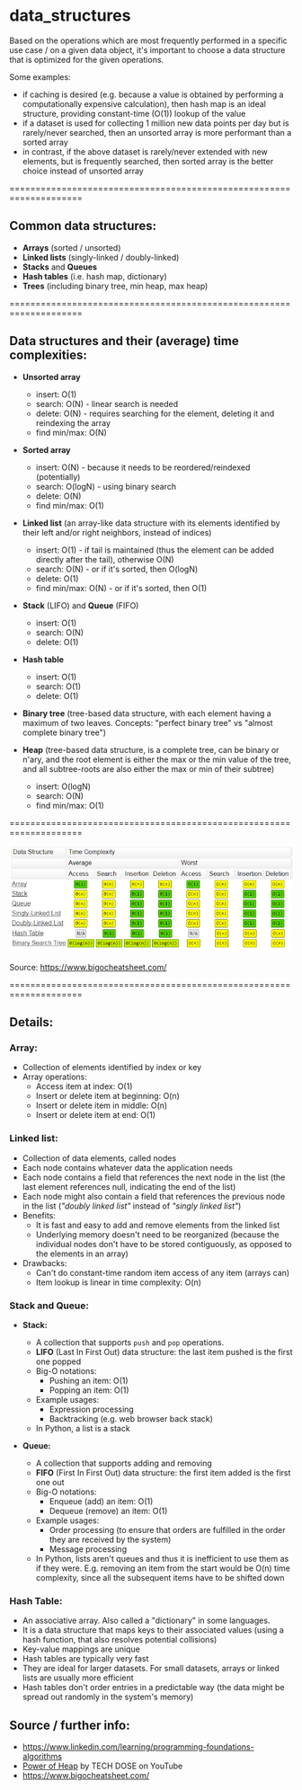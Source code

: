 # data_structures

Based on the operations which are most frequently performed in a specific use case / on a given data object, it's important to choose a data structure that is optimized for the given operations.

Some examples:

-   if caching is desired (e.g. because a value is obtained by performing a computationally expensive calculation), then hash map is an ideal structure, providing constant-time (O(1)) lookup of the value
-   if a dataset is used for collecting 1 million new data points per day but is rarely/never searched, then an unsorted array is more performant than a sorted array
-   in contrast, if the above dataset is rarely/never extended with new elements, but is frequently searched, then sorted array is the better choice instead of unsorted array

====================================================================

## Common data structures:

-   **Arrays** (sorted / unsorted)
-   **Linked lists** (singly-linked / doubly-linked)
-   **Stacks** and **Queues**
-   **Hash tables** (i.e. hash map, dictionary)
-   **Trees** (including binary tree, min heap, max heap)

====================================================================

## Data structures and their (average) time complexities:

-   **Unsorted array**

    -   insert: O(1)
    -   search: O(N) - linear search is needed
    -   delete: O(N) - requires searching for the element, deleting it and reindexing the array
    -   find min/max: O(N)

-   **Sorted array**

    -   insert: O(N) - because it needs to be reordered/reindexed (potentially)
    -   search: O(logN) - using binary search
    -   delete: O(N)
    -   find min/max: O(1)

-   **Linked list** (an array-like data structure with its elements identified by their left and/or right neighbors, instead of indices)

    -   insert: O(1) - if tail is maintained (thus the element can be added directly after the tail), otherwise O(N)
    -   search: O(N) - or if it's sorted, then O(logN)
    -   delete: O(1)
    -   find min/max: O(N) - or if it's sorted, then O(1)

-   **Stack** (LIFO) and **Queue** (FIFO)

    -   insert: O(1)
    -   search: O(N)
    -   delete: O(1)

-   **Hash table**

    -   insert: O(1)
    -   search: O(1)
    -   delete: O(1)

-   **Binary tree** (tree-based data structure, with each element having a maximum of two leaves. Concepts: "perfect binary tree" vs "almost complete binary tree")

-   **Heap** (tree-based data structure, is a complete tree, can be binary or n'ary, and the root element is either the max or the min value of the tree, and all subtree-roots are also either the max or min of their subtree)

    -   insert: O(logN)
    -   search: O(N)
    -   find min/max: O(1)

====================================================================

![time complexities of the most common data structures](overview-of-data-structures-complexity.png)

Source: https://www.bigocheatsheet.com/

====================================================================

## Details:

### Array:

-   Collection of elements identified by index or key
-   Array operations:
    -   Access item at index: O(1)
    -   Insert or delete item at beginning: O(n)
    -   Insert or delete item in middle: O(n)
    -   Insert or delete item at end: O(1)

### Linked list:

-   Collection of data elements, called nodes
-   Each node contains whatever data the application needs
-   Each node contains a field that references the next node in the list (the last element references null, indicating the end of the list)
-   Each node might also contain a field that references the previous node in the list (_"doubly linked list"_ instead of _"singly linked list"_)
-   Benefits:
    -   It is fast and easy to add and remove elements from the linked list
    -   Underlying memory doesn't need to be reorganized (because the individual nodes don't have to be stored contiguously, as opposed to the elements in an array)
-   Drawbacks:
    -   Can't do constant-time random item access of any item (arrays can)
    -   Item lookup is linear in time complexity: O(n)

### Stack and Queue:

-   **Stack:**

    -   A collection that supports `push` and `pop` operations.
    -   **LIFO** (Last In First Out) data structure: the last item pushed is the first one popped
    -   Big-O notations:
        -   Pushing an item: O(1)
        -   Popping an item: O(1)
    -   Example usages:
        -   Expression processing
        -   Backtracking (e.g. web browser back stack)
    -   In Python, a list is a stack

-   **Queue:**
    -   A collection that supports adding and removing
    -   **FIFO** (First In First Out) data structure: the first item added is the first one out
    -   Big-O notations:
        -   Enqueue (add) an item: O(1)
        -   Dequeue (remove) an item: O(1)
    -   Example usages:
        -   Order processing (to ensure that orders are fulfilled in the order they are received by the system)
        -   Message processing
    -   In Python, lists aren't queues and thus it is inefficient to use them as if they were. E.g. removing an item from the start would be O(n) time complexity, since all the subsequent items have to be shifted down

### Hash Table:

-   An associative array. Also called a "dictionary" in some languages.
-   It is a data structure that maps keys to their associated values (using a hash function, that also resolves potential collisions)
-   Key-value mappings are unique
-   Hash tables are typically very fast
-   They are ideal for larger datasets. For small datasets, arrays or linked lists are usually more efficient
-   Hash tables don't order entries in a predictable way (the data might be spread out randomly in the system's memory)

## Source / further info:

-   https://www.linkedin.com/learning/programming-foundations-algorithms
-   [Power of Heap](https://www.youtube.com/watch?v=RU08pp_VPSs) by TECH DOSE on YouTube
-   https://www.bigocheatsheet.com/
